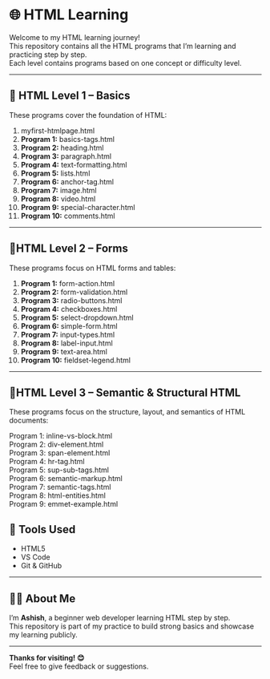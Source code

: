 # 🌐 HTML Learning 

Welcome to my HTML learning journey!  
This repository contains all the HTML programs that I’m learning and practicing step by step.  
Each level contains programs based on one concept or difficulty level.

---

## 📝 HTML Level 1 – Basics

These programs cover the foundation of HTML:

1. myfirst-htmlpage.html
2. **Program 1:** basics-tags.html
3. **Program 2:** heading.html  
4. **Program 3:** paragraph.html
5. **Program 4:** text-formatting.html
6. **Program 5:** lists.html
7. **Program 6:** anchor-tag.html  
8. **Program 7:** image.html
9. **Program 8:** video.html  
10. **Program 9:** special-character.html
11. **Program 10:** comments.html  

---

## 📝HTML Level 2 – Forms 

These programs focus on HTML forms and tables:
1. **Program 1:** form-action.html
2. **Program 2:** form-validation.html 
3. **Program 3:** radio-buttons.html
4. **Program 4:** checkboxes.html
5. **Program 5:** select-dropdown.html
6. **Program 6:** simple-form.html
7. **Program 7:** input-types.html
8. **Program 8:** label-input.html
9. **Program 9:** text-area.html
10. **Program 10:** fieldset-legend.html 

---

 ## 📝HTML Level 3 – Semantic & Structural HTML  
These programs focus on the structure, layout, and semantics of HTML documents:

Program 1: inline-vs-block.html  
Program 2: div-element.html  
Program 3: span-element.html  
Program 4: hr-tag.html  
Program 5: sup-sub-tags.html  
Program 6: semantic-markup.html  
Program 7: semantic-tags.html  
Program 8: html-entities.html  
Program 9: emmet-example.html


## 🚀 Tools Used

- HTML5  
- VS Code  
- Git & GitHub  

---

## 🙋‍♂️ About Me

I’m **Ashish**, a beginner web developer learning HTML step by step.  
This repository is part of my practice to build strong basics and showcase my learning publicly.

---

**Thanks for visiting! 😊**  
Feel free to give feedback or suggestions.
